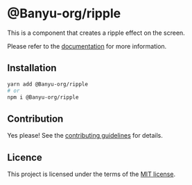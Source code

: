 # @Banyu-org/ripple

This is a component that creates a ripple effect on the screen.

Please refer to the [documentation](https://localhost:3000/docs/components/button) for more information.

## Installation

```sh
yarn add @Banyu-org/ripple
# or
npm i @Banyu-org/ripple
```

## Contribution

Yes please! See the
[contributing guidelines](https://github.com/muhamien/jala-design/blob/master/CONTRIBUTING.md)
for details.

## Licence

This project is licensed under the terms of the
[MIT license](https://github.com/muhamien/jala-design/blob/master/LICENSE).
